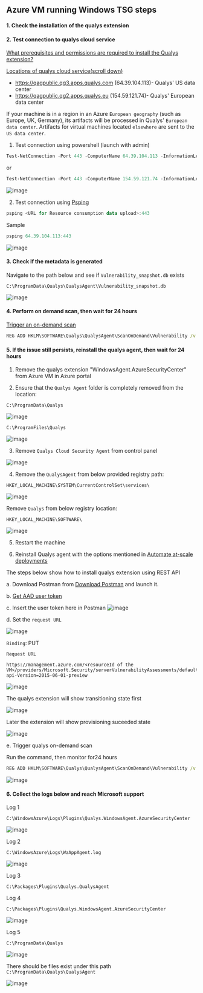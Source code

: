 ## Azure VM running Windows TSG steps
#### 1. Check the installation of the qualys extension
#### 2. Test connection to qualys cloud service
[What prerequisites and permissions are required to install the Qualys extension?](https://learn.microsoft.com/en-us/azure/defender-for-cloud/deploy-vulnerability-assessment-vm#what-prerequisites-and-permissions-are-required-to-install-the-qualys-extension)

[Locations of qualys cloud service(scroll down)](https://learn.microsoft.com/en-us/azure/defender-for-cloud/deploy-vulnerability-assessment-vm#deploy-the-integrated-scanner-to-your-azure-and-hybrid-machines)
* https://qagpublic.qg3.apps.qualys.com (64.39.104.113)- Qualys' US data center
* https://qagpublic.qg2.apps.qualys.eu (154.59.121.74)- Qualys' European data center

If your machine is in a region in an Azure `European geography` (such as Europe, UK, Germany), its artifacts will be processed in Qualys' `European data center`.
Artifacts for virtual machines located `elsewhere` are sent to the `US data center`.

1. Test connection using powershell (launch with admin)
```powershell
Test-NetConnection -Port 443 -ComputerName 64.39.104.113 -InformationLevel Detailed
```
or
```powershell
Test-NetConnection -Port 443 -ComputerName 154.59.121.74 -InformationLevel Detailed
```
![image](https://user-images.githubusercontent.com/96930989/212520515-1f765380-35f5-43d4-a337-349c249549ba.png)


2. Test connection using [Psping](https://learn.microsoft.com/en-us/movere/test-443-connectivity)
```powershell
psping <URL for Resource consumption data upload>:443
```
Sample
```powershell
psping 64.39.104.113:443
```
![image](https://user-images.githubusercontent.com/96930989/212520669-19c546bc-b900-480d-944f-7db5f92d84d2.png)

#### 3. Check if the metadata is generated
Navigate to the path below and see if `Vulnerability_snapshot.db` exists
```
C:\ProgramData\Qualys\QualysAgent\Vulnerability_snapshot.db
```
![image](https://user-images.githubusercontent.com/96930989/212463493-d5981a23-051a-4ca0-b561-6ce8e9cca92e.png)
#### 4. Perform on demand scan, then wait for 24 hours
[Trigger an on-demand scan](https://learn.microsoft.com/en-us/azure/defender-for-cloud/deploy-vulnerability-assessment-vm#trigger-an-on-demand-scan)
```cmd
REG ADD HKLM\SOFTWARE\Qualys\QualysAgent\ScanOnDemand\Vulnerability /v "ScanOnDemand" /t REG_DWORD /d "1" /f
```
#### 5. If the issue still persists, reinstall the qualys agent, then wait for 24 hours

1. Remove the qualys extension "WindowsAgent.AzureSecurityCenter" from Azure VM in Azure portal

2. Ensure that the `Qualys Agent` folder is completely removed from the location:
```
C:\ProgramData\Qualys
```
![image](https://user-images.githubusercontent.com/96930989/212525176-0ea6be15-dd56-4806-9d2d-c92085189f82.png)

```
C:\ProgramFiles\Qualys
```
![image](https://user-images.githubusercontent.com/96930989/212525183-c24a0d15-1ca1-4800-b049-302b97a12619.png)

3. Remove `Qualys Cloud Security Agent` from control panel

![image](https://user-images.githubusercontent.com/96930989/230296742-33e36f45-35fb-4015-b9c1-49152b2e2139.png)

4. Remove the `QualysAgent` from below provided registry path:
```
HKEY_LOCAL_MACHINE\SYSTEM\CurrentControlSet\services\
```
![image](https://user-images.githubusercontent.com/96930989/212525215-2331730f-5738-409b-a473-5b383209b91d.png)

Remove `Qualys` from below registry location:
```
HKEY_LOCAL_MACHINE\SOFTWARE\
```
![image](https://user-images.githubusercontent.com/96930989/212525234-7335ac4d-86cd-43ac-ae17-c9439067f835.png)

5. Restart the machine

6. Reinstall Qualys agent with the options mentioned in [Automate at-scale deployments](https://learn.microsoft.com/en-us/azure/defender-for-cloud/deploy-vulnerability-assessment-vm#automate-at-scale-deployments)

The steps below show how to install qualys extension using REST API

a. Download Postman from [Download Postman](https://www.postman.com/downloads/) and launch it.

b. [Get AAD user token](https://github.com/guguji666666/GJS-MDC-Tips/tree/main/API%20Basic)

c. Insert the user token here in Postman
![image](https://user-images.githubusercontent.com/96930989/210289242-15003c92-1406-4289-9cfd-a08e5cd7260f.png)

d. Set the `request URL`

![image](https://user-images.githubusercontent.com/96930989/230302053-09c10fb4-3208-46b6-a2ad-d377ed183906.png)

`Binding`: PUT

`Request URL`
```
https://management.azure.com/<resourceId of the VM>/providers/Microsoft.Security/serverVulnerabilityAssessments/default?api-Version=2015-06-01-preview
```

![image](https://user-images.githubusercontent.com/96930989/230294641-cb20d8e6-2a80-416f-9205-95d7b5d28970.png)

The qualys extension will show transitioning state first

![image](https://user-images.githubusercontent.com/96930989/230294767-967538ed-daa6-4fda-9de8-99053a65a531.png)

Later the extension will show provisioning suceeded state

![image](https://user-images.githubusercontent.com/96930989/230295602-53043ef9-4774-426b-bd49-f416ec7f4efb.png)

e. Trigger qualys on-demand scan

Run the command, then monitor for24 hours

```cmd
REG ADD HKLM\SOFTWARE\Qualys\QualysAgent\ScanOnDemand\Vulnerability /v "ScanOnDemand" /t REG_DWORD /d "1" /f
```
![image](https://user-images.githubusercontent.com/96930989/230297945-a53aa619-be5c-4793-9363-0dce9fb1d479.png)


#### 6. Collect the logs below and reach Microsoft support

Log 1
```
C:\WindowsAzure\Logs\Plugins\Qualys.WindowsAgent.AzureSecurityCenter
```
![image](https://user-images.githubusercontent.com/96930989/212525495-f0a7ca13-2140-469d-b2bc-e2a641c98c98.png)

Log 2
```
C:\WindowsAzure\Logs\WaAppAgent.log
```
![image](https://user-images.githubusercontent.com/96930989/212525501-ff596597-a7f6-4b0a-a53e-d6ec865809dc.png)

Log 3
```
C:\Packages\Plugins\Qualys.QualysAgent
```

Log 4
```
C:\Packages\Plugins\Qualys.WindowsAgent.AzureSecurityCenter
```
![image](https://user-images.githubusercontent.com/96930989/232027185-629cba39-cee6-430c-a7bc-61ed64c758b1.png)

Log 5
```
C:\ProgramData\Qualys
```

![image](https://user-images.githubusercontent.com/96930989/232026901-8ea4643e-bc83-4efa-9611-f9044b16377e.png)

There should be files exist under this path `C:\ProgramData\Qualys\QualysAgent`

![image](https://user-images.githubusercontent.com/96930989/232026942-622a968d-663c-4d46-afb2-cdfcda6d4840.png)
